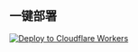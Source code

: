 ## 一键部署

[![Deploy to Cloudflare Workers](https://deploy.workers.cloudflare.com/button)](https://deploy.workers.cloudflare.com/?url=https://github.com/meethuhu/ddg2api/actions/workflows/workers-deploy.yml)

